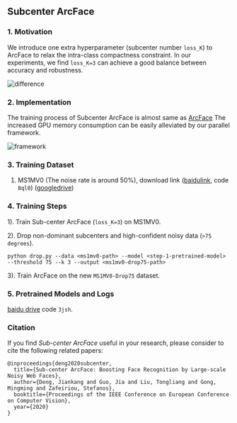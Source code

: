 
## Subcenter ArcFace

### 1. Motivation

We introduce one extra hyperparameter (subcenter number `loss_K`) to ArcFace to relax the intra-class compactness constraint. In our experiments, we find ``loss_K=3`` can achieve a good balance between accuracy and robustness.

![difference](https://github.com/deepinsight/insightface/blob/master/resources/subcenterarcfacediff.png)

### 2. Implementation

The training process of Subcenter ArcFace is almost same as [ArcFace](https://github.com/deepinsight/insightface/tree/master/recognition/ArcFace)
The increased GPU memory consumption can be easily alleviated by our parallel framework.

![framework](https://github.com/deepinsight/insightface/blob/master/resources/subcenterarcfaceframework.png)

### 3. Training Dataset

1. MS1MV0 (The noise rate is around 50%), download link ([baidulink](https://pan.baidu.com/s/1bSamN5CLiSrxOuGi-Lx7tw), code ``8ql0``)  ([googledrive](TODO))

### 4. Training Steps

1). Train Sub-center ArcFace (``loss_K=3``) on MS1MV0.

2). Drop non-dominant subcenters and high-confident noisy data (``>75 degrees``). 

  ``
  python drop.py --data <ms1mv0-path> --model <step-1-pretrained-model> --threshold 75 --k 3 --output <ms1mv0-drop75-path>
  ``
  
3). Train ArcFace on the new ``MS1MV0-Drop75`` dataset.

### 5. Pretrained Models and Logs
  [baidu drive](https://pan.baidu.com/s/1yikOW1Xzm1XIHu0uv0RdRw) code ``3jsh``.

### Citation

If you find *Sub-center ArcFace* useful in your research, please consider to cite the following related papers:

```
@inproceedings{deng2020subcenter,
  title={Sub-center ArcFace: Boosting Face Recognition by Large-scale Noisy Web Faces},
  author={Deng, Jiankang and Guo, Jia and Liu, Tongliang and Gong, Mingming and Zafeiriou, Stefanos},
  booktitle={Proceedings of the IEEE Conference on European Conference on Computer Vision},
  year={2020}
}
```

